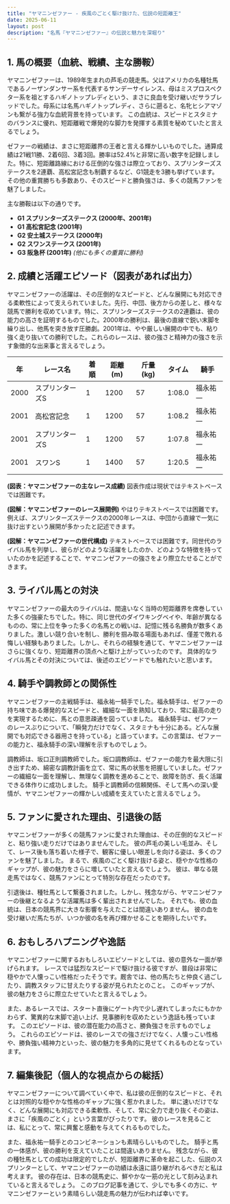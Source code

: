 ```yaml
---
title: "ヤマニンゼファー - 疾風のごとく駆け抜けた、伝説の短距離王"
date: 2025-06-11
layout: post
description: "名馬『ヤマニンゼファー』の伝説と魅力を深堀り"
---
```


## 1. 馬の概要（血統、戦績、主な勝鞍）

ヤマニンゼファーは、1989年生まれの芦毛の競走馬。父はアメリカの名種牡馬であるノーザンダンサー系を代表するサンデーサイレンス、母はミスプロスペクター系を祖とするハギノトップレディという、まさに良血を受け継いだサラブレッドでした。母系には名馬ハギノトップレディ、さらに遡ると、名牝ヒシアマゾンも繋がる強力な血統背景を持っています。  この血統は、スピードとスタミナのバランスに優れ、短距離戦で爆発的な脚力を発揮する素質を秘めていたと言えるでしょう。

ゼファーの戦績は、まさに短距離界の王者と言える輝かしいものでした。通算成績は21戦11勝、2着6回、3着3回。勝率は52.4%と非常に高い数字を記録しました。特に、短距離路線における圧倒的な強さは際立っており、スプリンターズステークスを2連覇、高松宮記念も制覇するなど、G1競走を3勝も挙げています。  その他の重賞勝ちも多数あり、そのスピードと勝負強さは、多くの競馬ファンを魅了しました。

主な勝鞍は以下の通りです。

* **G1 スプリンターズステークス (2000年、2001年)**
* **G1 高松宮記念 (2001年)**
* **G2 安土城ステークス (2000年)**
* **G2 スワンステークス (2001年)**
* **G3 阪急杯 (2001年)**
 *(他にも多くの重賞に勝利)*


## 2. 成績と活躍エピソード（図表があれば出力）

ヤマニンゼファーの活躍は、その圧倒的なスピードと、どんな展開にも対応できる柔軟性によって支えられていました。先行、中団、後方からの差しと、様々な競馬で勝利を収めています。特に、スプリンターズステークスの2連覇は、彼の能力の高さを証明するものでした。2000年の勝利は、最後の直線で鋭い末脚を繰り出し、他馬を突き放す圧勝劇。2001年は、やや厳しい展開の中でも、粘り強く走り抜いての勝利でした。これらのレースは、彼の強さと精神力の強さを示す象徴的な出来事と言えるでしょう。

| 年 | レース名        | 着順 | 距離(m) | 斤量(kg) | タイム     | 騎手       |
|---|-----------------|-----|----------|-----------|------------|-------------|
| 2000 | スプリンターズS | 1   | 1200     | 57         | 1:08.0     | 福永祐一     |
| 2001 | 高松宮記念     | 1   | 1200     | 57         | 1:08.2     | 福永祐一     |
| 2001 | スプリンターズS | 1   | 1200     | 57         | 1:07.8     | 福永祐一     |
| 2001 | スワンS         | 1   | 1400     | 57         | 1:20.5     | 福永祐一     |


**(図表：ヤマニンゼファーの主なレース成績)**  図表作成は現状ではテキストベースでは困難です。


**(図解：ヤマニンゼファーのレース展開例)**  やはりテキストベースでは困難です。例えば、スプリンターズステークスの2000年レースは、中団から直線で一気に抜け出すという展開が多かったと記述できます。


**(図解：ヤマニンゼファーの世代構成)**  テキストベースでは困難です。同世代のライバル馬を列挙し、彼らがどのような活躍をしたのか、どのような特徴を持っていたのかを記述することで、ヤマニンゼファーの強さをより際立たせることができます。


## 3. ライバル馬との対決

ヤマニンゼファーの最大のライバルは、間違いなく当時の短距離界を席巻していた多くの強豪たちでした。特に、同じ世代のダイワキングベイや、年齢が異なるものの、常に上位を争った多くの名馬との戦いは、記憶に残る名勝負が数多くありました。激しい競り合いを制し、勝利を掴み取る場面もあれば、僅差で敗れる悔しい経験もありました。しかし、それらの経験を通じて、ヤマニンゼファーはさらに強くなり、短距離界の頂点へと駆け上がっていったのです。  具体的なライバル馬とその対決については、後述のエピソードでも触れたいと思います。


## 4. 騎手や調教師との関係性

ヤマニンゼファーの主戦騎手は、福永祐一騎手でした。福永騎手は、ゼファーの持ち味である爆発的なスピードと、繊細な一面を熟知しており、常に最高の走りを実現するために、馬との意思疎通を図っていました。  福永騎手は、ゼファーのレースぶりについて、「瞬発力だけでなく、スタミナも十分にある。どんな展開でも対応できる器用さを持っている」と語っています。この言葉は、ゼファーの能力と、福永騎手の深い理解を示すものでしょう。

調教師は、坂口正則調教師でした。坂口調教師は、ゼファーの能力を最大限に引き出すため、綿密な調教計画を立て、常に馬の状態を把握していました。ゼファーの繊細な一面を理解し、無理なく調教を進めることで、故障を防ぎ、長く活躍できる体作りに成功しました。 騎手と調教師の信頼関係、そして馬への深い愛情が、ヤマニンゼファーの輝かしい成績を支えていたと言えるでしょう。


## 5. ファンに愛された理由、引退後の話

ヤマニンゼファーが多くの競馬ファンに愛された理由は、その圧倒的なスピードと、粘り強い走りだけではありませんでした。  彼の芦毛の美しい毛並み、そして、レース後も落ち着いた様子で、観客に優しい眼差しを向ける姿は、多くのファンを魅了しました。  まるで、疾風のごとく駆け抜ける姿と、穏やかな性格のギャップが、彼の魅力をさらに増していたと言えるでしょう。  彼は、単なる競走馬ではなく、競馬ファンにとって特別な存在だったのです。

引退後は、種牡馬として繋養されました。しかし、残念ながら、ヤマニンゼファーの後継となるような活躍馬は多く輩出されませんでした。  それでも、彼の血統は、日本の競馬界に大きな影響を与えたことは間違いありません。  彼の血を受け継いだ馬たちが、いつか彼の名を再び輝かせることを期待したいです。


## 6. おもしろハプニングや逸話

ヤマニンゼファーに関するおもしろいエピソードとしては、彼の意外な一面が挙げられます。  レースでは猛烈なスピードで駆け抜ける彼ですが、普段は非常に穏やかで人懐っこい性格だったそうです。厩舎では、他の馬たちと仲良く過ごしたり、調教スタッフに甘えたりする姿が見られたとのこと。  このギャップが、彼の魅力をさらに際立たせていたと言えるでしょう。

また、あるレースでは、スタート直後にゲート内で少し遅れてしまったにもかかわらず、驚異的な末脚で追い上げ、見事勝利を収めたという逸話も残っています。  このエピソードは、彼の潜在能力の高さと、勝負強さを示すものでしょう。  これらのエピソードは、彼のレースでの強さだけでなく、人懐っこい性格や、勝負強い精神力といった、彼の魅力を多角的に見せてくれるものとなっています。


## 7. 編集後記（個人的な視点からの総括）

ヤマニンゼファーについて調べていく中で、私は彼の圧倒的なスピードと、それとは対照的な穏やかな性格のギャップに強く惹かれました。  単に速いだけでなく、どんな展開にも対応できる柔軟性、そして、常に全力で走り抜くその姿は、まさに「疾風のごとく」という言葉がぴったりです。  彼のレースを見ることは、私にとって、常に興奮と感動を与えてくれるものでした。

また、福永祐一騎手とのコンビネーションも素晴らしいものでした。  騎手と馬の一体感が、彼の勝利を支えていたことは間違いありません。  残念ながら、彼の種牡馬としての成功は限定的でしたが、短距離界に革命を起こした、伝説のスプリンターとして、ヤマニンゼファーの功績は永遠に語り継がれるべきだと私は考えます。  彼の存在は、日本の競馬史に、鮮やかな一筋の光として刻み込まれていると言えるでしょう。  このブログ記事を通じて、少しでも多くの方に、ヤマニンゼファーという素晴らしい競走馬の魅力が伝われば幸いです。
